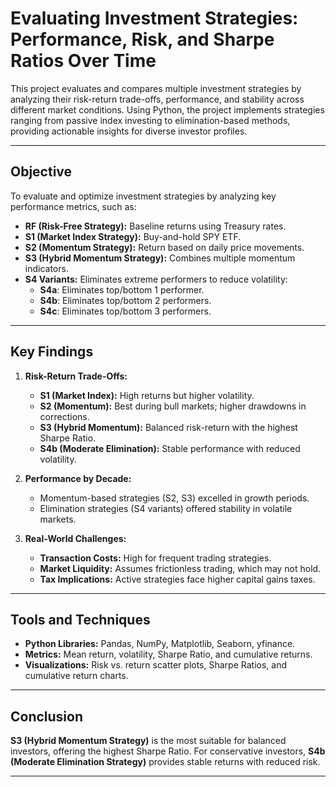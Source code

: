 # Evaluating Investment Strategies: Performance, Risk, and Sharpe Ratios Over Time

This project evaluates and compares multiple investment strategies by analyzing their risk-return trade-offs, performance, and stability across different market conditions. Using Python, the project implements strategies ranging from passive index investing to elimination-based methods, providing actionable insights for diverse investor profiles.

---

## Objective

To evaluate and optimize investment strategies by analyzing key performance metrics, such as:
- **RF (Risk-Free Strategy):** Baseline returns using Treasury rates.
- **S1 (Market Index Strategy):** Buy-and-hold SPY ETF.
- **S2 (Momentum Strategy):** Return based on daily price movements.
- **S3 (Hybrid Momentum Strategy):** Combines multiple momentum indicators.
- **S4 Variants:** Eliminates extreme performers to reduce volatility:
  - **S4a**: Eliminates top/bottom 1 performer.
  - **S4b**: Eliminates top/bottom 2 performers.
  - **S4c**: Eliminates top/bottom 3 performers.

---

## Key Findings

1. **Risk-Return Trade-Offs:**
   - **S1 (Market Index):** High returns but higher volatility.
   - **S2 (Momentum):** Best during bull markets; higher drawdowns in corrections.
   - **S3 (Hybrid Momentum):** Balanced risk-return with the highest Sharpe Ratio.
   - **S4b (Moderate Elimination):** Stable performance with reduced volatility.

2. **Performance by Decade:**
   - Momentum-based strategies (S2, S3) excelled in growth periods.
   - Elimination strategies (S4 variants) offered stability in volatile markets.

3. **Real-World Challenges:**
   - **Transaction Costs:** High for frequent trading strategies.
   - **Market Liquidity:** Assumes frictionless trading, which may not hold.
   - **Tax Implications:** Active strategies face higher capital gains taxes.

---

## Tools and Techniques

- **Python Libraries:** Pandas, NumPy, Matplotlib, Seaborn, yfinance.
- **Metrics:** Mean return, volatility, Sharpe Ratio, and cumulative returns.
- **Visualizations:** Risk vs. return scatter plots, Sharpe Ratios, and cumulative return charts.

---

## Conclusion

**S3 (Hybrid Momentum Strategy)** is the most suitable for balanced investors, offering the highest Sharpe Ratio. For conservative investors, **S4b (Moderate Elimination Strategy)** provides stable returns with reduced risk.

---

